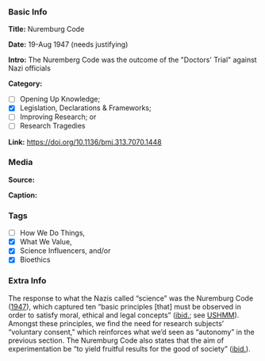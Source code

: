 ### Basic Info

**Title:**
Nuremburg Code

**Date:**
19-Aug 1947 (needs justifying)

**Intro:**
The Nuremberg Code was the outcome of the "Doctors' Trial" against Nazi officials

**Category:** 

- [ ] Opening Up Knowledge;
- [x] Legislation, Declarations & Frameworks;
- [ ] Improving Research; or
- [ ] Research Tragedies

**Link:**
https://doi.org/10.1136/bmj.313.7070.1448
### Media

**Source:** 

**Caption:** 

### Tags

- [ ] How We Do Things, 
- [x] What We Value, 
- [x] Science Influencers, and/or 
- [x] Bioethics

### Extra Info

The response to what the Nazis called “science” was the Nuremburg Code ([1947](https://doi.org/10.1136/bmj.313.7070.1448)), which captured ten “basic principles [that] must be observed in order to satisfy moral, ethical and legal concepts” ([ibid.](https://doi.org/10.1136/bmj.313.7070.1448); see [USHMM](https://www.ushmm.org/information/exhibitions/online-exhibitions/special-focus/doctors-trial/nuremberg-code)). Amongst these principles, we find the need for research subjects’ “voluntary consent,” which reinforces what we’d seen as “autonomy” in the previous section. The Nuremburg Code also states that the aim of experimentation be “to yield fruitful results for the good of society” ([ibid.](https://doi.org/10.1136/bmj.313.7070.1448)).
